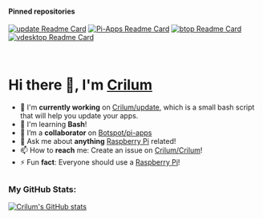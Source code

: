 
#### Pinned repositories
[![update Readme Card](https://github-readme-stats.vercel.app/api/pin/?username=Crilum&repo=update&theme=algolia)](https://github.com/Crilum/update)
[![Pi-Apps Readme Card](https://github-readme-stats.vercel.app/api/pin/?username=Botspot&repo=pi-apps&theme=algolia)](https://github.com/Botspot/pi-apps)
[![btop Readme Card](https://github-readme-stats.vercel.app/api/pin/?username=aristocratos&repo=btop++&theme=algolia)](https://github.com/aristocratos/btop++)
[![vdesktop Readme Card](https://github-readme-stats.vercel.app/api/pin/?username=Botspot&repo=vdesktop&theme=algolia&show_author)](https://github.com/Botspot/vdesktop)

<br>

#  Hi there 👋, I'm [Crilum](https://github.com/Crilum)
- 🔭 I'm **currently working** on [Crilum/update](https://github.com/Crilum/update), which is a small bash script that will help you update your apps.
- 🌱 I'm learning **Bash**!
- 👯 I’m a **collaborator** on [Botspot/pi-apps](https://github.com/Botspot/pi-apps)
- 💬 Ask me about **anything** [Raspberry Pi](https://raspberrypi.org) related!
- 📫 How to **reach** me: Create an issue on [Crilum/Crilum](https://github.com/Crilum/Crilum)!
- ⚡ Fun **fact**: Everyone should use a [Raspberry Pi](https://raspberrypi.org)!

##
   
### My GitHub Stats:
[![Crilum's GitHub stats](https://github-readme-stats.vercel.app/api?username=Crilum&show_icons=true&theme=algolia
)](https://github.com/anuraghazra/github-readme-stats)
<!-- #Not until i use more langs: [![Top Langs](https://github-readme-stats.vercel.app/api/top-langs/?username=Crilum&layout=compact)](https://github.com/anuraghazra/github-readme-stats)-->


